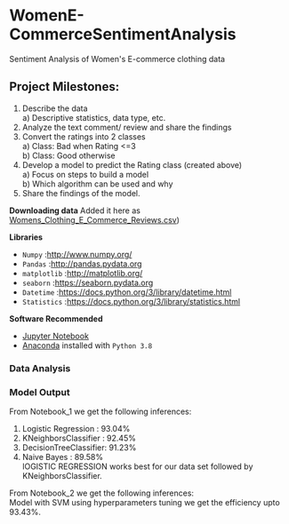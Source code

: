# WomenE-CommerceSentimentAnalysis  
Sentiment Analysis of Women's E-commerce clothing data  
## Project Milestones:
1) Describe the data  
    a) Descriptive statistics, data type, etc.  
2) Analyze the text comment/ review and share the findings  
3) Convert the ratings into 2 classes  
    a) Class: Bad when Rating <=3  
    b) Class: Good otherwise  
4) Develop a model to predict the Rating class (created above)  
    a) Focus on steps to build a model  
    b) Which algorithm can be used and why  
5) Share the findings of the model.  

**Downloading data** 
Added it here as [Womens_Clothing_E_Commerce_Reviews.csv](https://github.com/dipanshug124/WomenE-CommerceSentimentAnalysis/blob/master/Womens_Clothing_E_Commerce_Reviews.csv))  

**Libraries**
* `Numpy` :http://www.numpy.org/
* `Pandas` :http://pandas.pydata.org
* `matplotlib` :http://matplotlib.org/
* `seaborn` :https://seaborn.pydata.org
* `Datetime` :https://docs.python.org/3/library/datetime.html
*  `Statistics` :https://docs.python.org/3/library/statistics.html

**Software Recommended**
* [Jupyter Notebook](http://ipython.org/notebook.html)
* [Anaconda](http://continuum.io/downloads) installed with `Python 3.8`  

### Data Analysis  

### Model Output  
From Notebook_1 we get the following inferences:  
1. Logistic Regression : 93.04%  
2. KNeighborsClassifier : 92.45%  
3. DecisionTreeClassifier: 91.23%  
4. Naive Bayes : 89.58%  
lOGISTIC REGRESSION works best for our data set followed by KNeighborsClassifier.  

From Notebook_2 we get the following inferences:  
Model with SVM using hyperparameters tuning we get the efficiency upto 93.43%.
